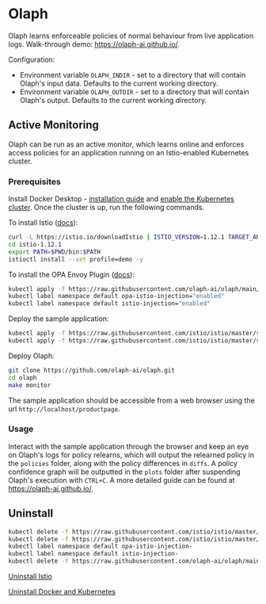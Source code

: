 # Olaph
Olaph learns enforceable policies of normal behaviour from live application logs. Walk-through demo: https://olaph-ai.github.io/.

Configuration:
* Environment variable `OLAPH_INDIR` - set to a directory that will contain Olaph's input data. Defaults to the current working directory.
* Environment variable `OLAPH_OUTDIR` - set to a directory that will contain Olaph's output. Defaults to the current working directory.
## Active Monitoring
Olaph can be run as an active monitor, which learns online and enforces access policies for an application running on an Istio-enabled Kubernetes cluster.
### Prerequisites
Install Docker Desktop - [installation guide](https://docs.docker.com/get-docker/) and [enable the Kubernetes cluster](https://docs.docker.com/desktop/kubernetes/). Once the cluster is up, run the following commands.

To install Istio ([docs](https://istio.io/latest/docs/setup/getting-started/)):
```sh
curl -L https://istio.io/downloadIstio | ISTIO_VERSION=1.12.1 TARGET_ARCH=x86_64 sh -
cd istio-1.12.1
export PATH=$PWD/bin:$PATH
istioctl install --set profile=demo -y
```
To install the OPA Envoy Plugin ([docs](https://github.com/open-policy-agent/opa-envoy-plugin/tree/main/examples/istio#quick-start)):
```sh
kubectl apply -f https://raw.githubusercontent.com/olaph-ai/olaph/main/opa-istio.yaml
kubectl label namespace default opa-istio-injection="enabled"
kubectl label namespace default istio-injection="enabled"
```
Deploy the sample application:
```sh
kubectl apply -f https://raw.githubusercontent.com/istio/istio/master/samples/bookinfo/platform/kube/bookinfo.yaml
kubectl apply -f https://raw.githubusercontent.com/istio/istio/master/samples/bookinfo/networking/bookinfo-gateway.yaml
```
Deploy Olaph:
```sh
git clone https://github.com/olaph-ai/olaph.git
cd olaph
make monitor
```
The sample application should be accessible from a web browser using the url `http://localhost/productpage`.
### Usage
Interact with the sample application through the browser and keep an eye on Olaph's logs for policy relearns, which will output the relearned policy in the `policies` folder, along with the policy differences in `diffs`. A policy confidence graph will be outputted in the `plots` folder after suspending Olaph's execution with `CTRL+C`. A more detailed guide can be found at https://olaph-ai.github.io/.
## Uninstall
```sh
kubectl delete -f https://raw.githubusercontent.com/istio/istio/master/samples/bookinfo/platform/kube/bookinfo.yaml
kubectl delete -f https://raw.githubusercontent.com/istio/istio/master/samples/bookinfo/networking/bookinfo-gateway.yaml
kubectl label namespace default opa-istio-injection-
kubectl label namespace default istio-injection-
kubectl delete -f https://raw.githubusercontent.com/olaph-ai/olaph/main/opa-istio.yaml
```
[Uninstall Istio](https://istio.io/latest/docs/setup/getting-started/#uninstall)

[Uninstall Docker and Kubernetes](https://docs.docker.com/desktop/mac/install/#uninstall-docker-desktop)
